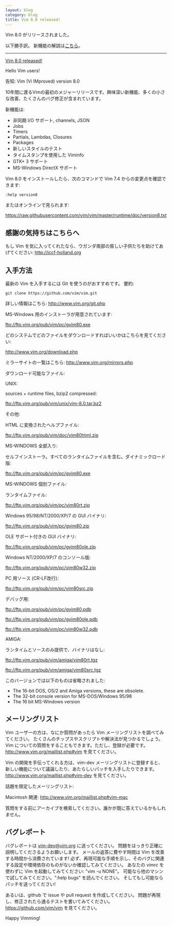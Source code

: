 ```yaml
---
layout: blog
category: blog
title: Vim 8.0 released!
---
```


Vim 8.0 がリリースされました。

以下勝手訳。
新機能の解説は[こちら](http://vim-jp.org/blog/2016/09/13/vim8.0-features.html)。

----------------------------------------------------------------------

[Vim 8.0 released!](https://groups.google.com/d/msg/vim_announce/EKTuhjF3ET0/cP1JQcZ4AwAJ)

Hello Vim users!


告知:  Vim (Vi IMproved) version 8.0


10年間に渡るVimの最初のメジャーリリースです。興味深い新機能、多くの小さな改善、たくさんのバグ修正が含まれています。

新機能は:

- 非同期 I/O サポート, channels, JSON
- Jobs
- Timers
- Partials, Lambdas, Closures
- Packages
- 新しいスタイルのテスト
- タイムスタンプを使用した Viminfo
- GTK+ 3 サポート
- MS-Windows DirectX サポート

Vim 8.0 をインストールしたら、次のコマンドで Vim 7.4 からの変更点を確認できます:

    :help version8

またはオンラインで見られます:

<https://raw.githubusercontent.com/vim/vim/master/runtime/doc/version8.txt>


感謝の気持ちはこちらへ
----------------------

もし Vim を気に入ってくれたなら、ウガンダ南部の貧しい子供たちを助けてあげてください: <http://iccf-holland.org>


入手方法
--------

最新の Vim を入手するには Git を使うのがおすすめです。 要約:

    git clone https://github.com/vim/vim.git

詳しい情報はこちら: <http://www.vim.org/git.php>

MS-Windows 用のインストーラが用意されています:

<ftp://ftp.vim.org/pub/vim/pc/gvim80.exe>

どのシステムでどのファイルをダウンロードすればいいかはこちらを見てください:

<http://www.vim.org/download.php>

ミラーサイトの一覧はこちら:
<http://www.vim.org/mirrors.php>


ダウンロード可能なファイル:

UNIX:

sources + runtime files, bzip2 compressed:

<ftp://ftp.vim.org/pub/vim/unix/vim-8.0.tar.bz2>

その他:

HTML に変換されたヘルプファイル:

<ftp://ftp.vim.org/pub/vim/doc/vim80html.zip>

MS-WINDOWS 全部入り:

セルフインストーラ。すべてのランタイムファイルを含む。ダイナミックロード版:

<ftp://ftp.vim.org/pub/vim/pc/gvim80.exe>

MS-WINDOWS 個別ファイル:

ランタイムファイル:

<ftp://ftp.vim.org/pub/vim/pc/vim80rt.zip>

Windows 95/98/NT/2000/XP/7 の GUI バイナリ:

<ftp://ftp.vim.org/pub/vim/pc/gvim80.zip>

OLE サポート付きの GUI バイナリ:

<ftp://ftp.vim.org/pub/vim/pc/gvim80ole.zip>

Windows NT/2000/XP/7 のコンソール版:

<ftp://ftp.vim.org/pub/vim/pc/vim80w32.zip>

PC 用ソース (CR-LF改行):

<ftp://ftp.vim.org/pub/vim/pc/vim80src.zip>

デバッグ用:

<ftp://ftp.vim.org/pub/vim/pc/gvim80.pdb>

<ftp://ftp.vim.org/pub/vim/pc/gvim80ole.pdb>

<ftp://ftp.vim.org/pub/vim/pc/vim80w32.pdb>

AMIGA:

ランタイムとソースのみ提供で、バイナリはなし:

<ftp://ftp.vim.org/pub/vim/amiga/vim80rt.tgz>

<ftp://ftp.vim.org/pub/vim/amiga/vim80src.tgz>


このバージョンでは以下のものは省略されました:

- The 16-bit DOS, OS/2 and Amiga versions, these are obsolete.
- The 32-bit console version for MS-DOS/Windows 95/98
- The 16 bit MS-Windows version


メーリングリスト
----------------

Vim ユーザーの方は、なにか質問があったら Vim メーリングリストを調べてみてください。
たくさんのチップスやスクリプトや解決法が見つかるでしょう。
Vim についての質問をすることもできます。ただし、登録が必要です。
<http://www.vim.org/maillist.php#vim> を見てください。

Vim の開発を手伝ってくれる方は、vim-dev メーリングリストに登録すると、
新しい機能について議論したり、あたらしいパッチを入手したりできます。
<http://www.vim.org/maillist.php#vim-dev> を見てください。

話題を限定したメーリングリスト:

Macintosh 関連:  <http://www.vim.org/maillist.php#vim-mac>

質問をする前にアーカイブを検索してください。誰かが既に答えているかもしれません。


バグレポート
------------

バグレポートは <vim-dev@vim.org> に送ってください。
問題をはっきり正確に説明してくださるようお願いします。
メールの返答に費やす時間は Vim を改善する時間から消費されています! 
必ず、再現可能な手順を示し、そのバグに関連する設定や環境依存のものがないか確認してみてください。
あなたの vimrc を使わずに Vim を起動してみてください: "vim -u NONE"。
可能なら他のマシンで試してみてください。":help bugs" を読んでください。
そしてもし可能ならパッチを送ってください!

あるいは、github で issue や pull request を作成してください。
問題が再現し、修正されたら通るテストを書いてみてください。
<https://github.com/vim/vim> を見てください。


Happy Vimming!
